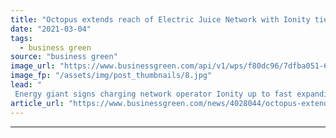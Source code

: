 ```yaml
---
title: "Octopus extends reach of Electric Juice Network with Ionity tie-up"
date: "2021-03-04"
tags: 
  - business green
source: "business green"
image_url: "https://www.businessgreen.com/api/v1/wps/f80dc96/7dfba051-63e8-457c-8fdb-88c081d8cf30/9/20171020-au5-charger02-gradient-rgb-185x114.jpg"
image_fp: "/assets/img/post_thumbnails/8.jpg"
lead: "
 Energy giant signs charging network operator Ionity up to fast expanding network, as latest sales figures underscore growing popularity of EVs ..."
article_url: "https://www.businessgreen.com/news/4028044/octopus-extends-reach-electric-juice-network-ionity-tie"
---
```


---
